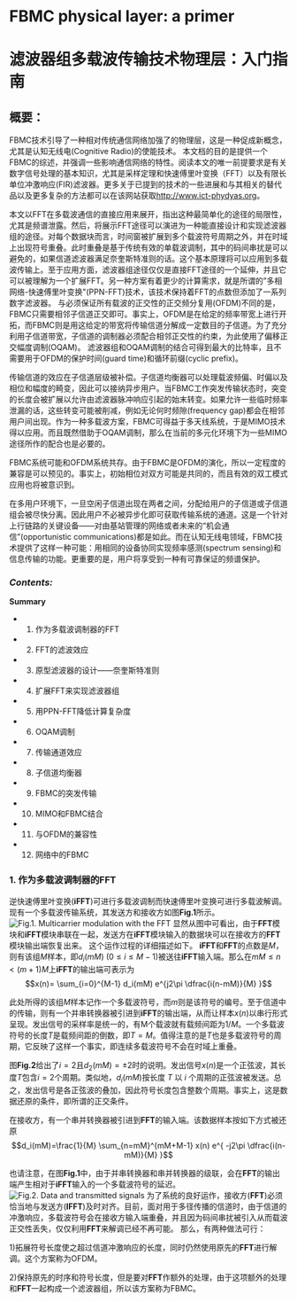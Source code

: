 # FBMC physical layer: a primer
# 滤波器组多载波传输技术物理层：入门指南

## 概要：
FBMC技术引导了一种相对传统通信网络加强了的物理层，这是一种促成新概念，尤其是认知无线电(Cognitive Radio)的使能技术。
本文档的目的是提供一个FBMC的综述，并强调一些影响通信网络的特性。阅读本文的唯一前提要求是有关数字信号处理的基本知识，尤其是采样定理和快速傅里叶变换（FFT）以及有限长单位冲激响应(FIR)滤波器。更多关于已提到的技术的一些进展和与其相关的替代品以及更多复杂的方法都可以在该网站获取<http://www.ict-phydyas.org>。

本文以FFT在多载波通信的直接应用来展开，指出这种最简单化的途径的局限性，尤其是频谱泄露。然后，将展示FFT途径可以演进为一种能直接设计和实现滤波器组的途径。对每个数据块而言，时间窗被扩展到多个载波符号周期之外，并在时域上出现符号重叠。此时重叠是基于传统有效的单载波调制，其中的码间串扰是可以避免的，如果信道滤波器满足奈奎斯特准则的话。这个基本原理将可以应用到多载波传输上。至于应用方面，滤波器组途径仅仅是直接FFT途径的一个延伸，并且它可以被理解为一个扩展FFT。另一种方案有着更少的计算需求，就是所谓的”多相网络-快速傅里叶变换"(PPN-FFT)技术，该技术保持着FFT的点数但添加了一系列数字滤波器。
与必须保证所有载波的正交性的正交频分复用(OFDM)不同的是，FBMC只需要相邻子信道正交即可。事实上，OFDM是在给定的频率带宽上进行开拓，而FBMC则是用这给定的带宽将传输信道分解成一定数目的子信道。为了充分利用子信道带宽，子信道的调制器必须配合相邻正交性的约束，为此使用了偏移正交幅度调制(OQAM)。
滤波器组和OQAM调制的结合可得到最大的比特率，且不需要用于OFDM的保护时间(guard time)和循环前缀(cyclic prefix)。

传输信道的效应在子信道层级被补偿。子信道均衡器可以处理载波频偏、时偏以及相位和幅度的畸变，因此可以接纳异步用户。当FBMC工作突发传输状态时，突变的长度会被扩展以允许由滤波器脉冲响应引起的始末转变。如果允许一些临时频率泄漏的话，这些转变可能被削减，例如无论何时频隙(frequency gap)都会在相邻用户间出现。作为一种多载波方案，FBMC可得益于多天线系统，于是MIMO技术得以应用。而且既然借助于OQAM调制，那么在当前的多元化环境下为一些MIMO途径所作的配合也是必要的。

FBMC系统可能和OFDM系统共存。由于FBMC是OFDM的演化，所以一定程度的兼容是可以预见的。事实上，初始相位对双方可能是共同的，而且有效的双工模式应用也将被意识到。

在多用户环境下，一旦空闲子信道出现在两者之间，分配给用户的子信道或子信道组会被尽快分离。因此用户不必被异步化即可获取传输系统的通道。这是一个针对上行链路的关键设备——对由基站管理的网络或者未来的“机会通信”(opportunistic communications)都是如此。而在认知无线电领域，FBMC技术提供了这样一种可能：用相同的设备协同实现频率感测(spectrum sensing)和信息传输的功能。更重要的是，用户将享受到一种有可靠保证的频谱保护。

### *Contents:*
**Summary**

* 1)  作为多载波调制器的FFT
* 2)  FFT的滤波效应
* 3)  原型滤波器的设计——奈奎斯特准则
* 4)  扩展FFT来实现滤波器组
* 5)  用PPN-FFT降低计算复杂度
* 6)  OQAM调制
* 7)  传输通道效应
* 8)  子信道均衡器
* 9)  FBMC的突发传输
* 10) MIMO和FBMC结合
* 11) 与OFDM的兼容性
* 12) 网络中的FBMC

### 1. 作为多载波调制器的FFT
逆快速傅里叶变换(**iFFT**)可进行多载波调制而快速傅里叶变换可进行多载波解调。现有一个多载波传输系统，其发送方和接收方如图**Fig.1**所示。
![ Fig.1.  Multicarrier modulation with the FFT ](/E/PythonDoc/FBMC_Prime/Fig1.svg)
显然从图中可看出，由于**FFT**模块和**iFFT**模块串联在一起，发送方在**iFFT**模块输入的数据块可以在接收方的**FFT**模块输出端恢复出来。
这个运作过程的详细描述如下。
**iFFT**和**FFT**的点数是$M$，则有该组$M$样本，即$d_i(mM)$ ($0\le i \le M-1$)被送往**iFFT**输入端。那么在$mM \le n \lt (m+1)M$上**iFFT**的输出端可表示为
 $$x(n)= \sum_{i=0}^{M-1} d_i(mM) e^{j2\pi \dfrac{i(n-mM)}{M} }$$
 
此处所得的该组$M$样本记作一个多载波符号，而$m$则是该符号的编号。至于信道中的传输，则有一个并串转换器被引进到**iFFT**的输出端，从而让样本$x(n)$以串行形式呈现。发出信号的采样率是统一的，有M个载波就有载频间距为$1/M$。一个多载波符号的长度$T$是载频间距的倒数，即$T=M$。值得注意的是$T$也是多载波符号的周期，它反映了这样一个事实，即连续多载波符号不会在时域上重叠。

图**Fig.2**给出了$i=2$且$d_2(mM)=\pm2$时的说明。发出信号$x(n)$是一个正弦波，其长度$T$包含$i=2$个周期。类似地，$d_i(mM)$按长度 $T$  以   $i$ 个周期的正弦波被发送。总之，发出信号是各正弦波的叠加，因此符号长度包含整数个周期。事实上，这是数据还原的条件，即所谓的正交条件。

在接收方，有一个串并转换器被引进到**FFT**的输入端。该数据样本按如下方式被还原
$$d_i(mM)=\frac{1}{M} \sum_{n=mM}^{mM+M-1} x(n) e^{ -j2\pi \dfrac{i(n-mM)}{M} }$$

也请注意，在图**Fig.1**中，由于并串转换器和串并转换器的级联，会在**FFT**的输出端产生相对于**iFFT**输入的一个多载波符号的延迟。
![ Fig.2. Data and transmitted signals ]()
为了系统的良好运作，接收方(**FFT**)必须恰当地与发送方(**IFFT**)及时对齐。目前，面对用于多径传播的信道时，由于信道的冲激响应，多载波符号会在接收方输入端重叠，并且因为码间串扰被引入从而载波正交性丢失，仅仅利用**FFT**来解调已经不再可能。
那么，有两种做法可行：

1)拓展符号长度使之超过信道冲激响应的长度，同时仍然使用原先的**FFT**进行解调。这个方案称为OFDM。

2)保持原先的时序和符号长度，但是要对**FFT**作额外的处理，由于这项额外的处理和**FFT**一起构成一个滤波器组，所以该方案称为FBMC。
